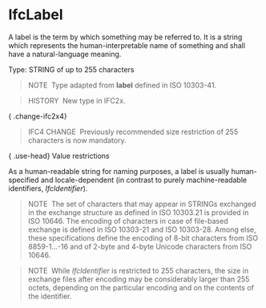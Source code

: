 IfcLabel
========

A label is the term by which something may be referred to. It is a string which represents the human-interpretable name of something and shall have a natural-language meaning.

Type: STRING of up to 255 characters

> NOTE&nbsp; Type adapted from **label** defined in ISO 10303-41.

> HISTORY&nbsp; New type in IFC2x.

{ .change-ifc2x4}
> IFC4 CHANGE&nbsp; Previously recommended size restriction of 255 characters is now mandatory.

{ .use-head}
Value restrictions

As a human-readable string for naming purposes, a label is usually human-specified and locale-dependent (in contrast to purely machine-readable identifiers, _IfcIdentifier_).

> NOTE&nbsp; The set of characters that may appear in STRINGs exchanged in the exchange structure as defined in ISO 10303.21 is provided in ISO 10646. The encoding of characters in case of file-based exchange is defined in ISO 10303-21 and ISO 10303-28. Among else, these specifications define the encoding of 8-bit characters from ISO 8859-1...-16 and of 2-byte and 4-byte Unicode characters from ISO 10646.

> NOTE&nbsp; While _IfcIdentifier_ is restricted to 255 characters, the size in exchange files after encoding may be considerably larger than 255 octets, depending on the particular encoding and on the contents of the identifier.

